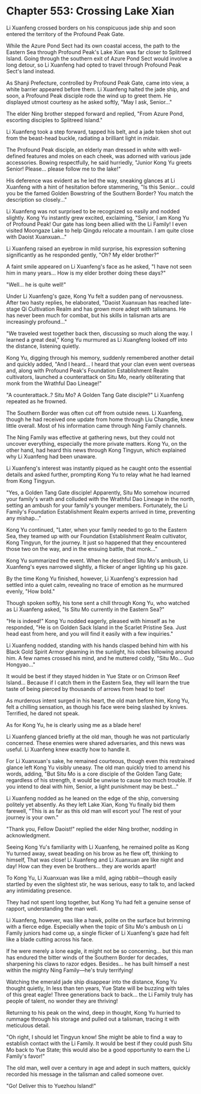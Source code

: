 # Chapter 553: Crossing Lake Xian

Li Xuanfeng crossed borders on his conspicuous jade ship and soon entered the territory of the Profound Peak Gate.

While the Azure Pond Sect had its own coastal access, the path to the Eastern Sea through Profound Peak's Lake Xian was far closer to Splitreed Island. Going through the southern exit of Azure Pond Sect would involve a long detour, so Li Xuanfeng had opted to travel through Profound Peak Sect's land instead.

As Shanji Prefecture, controlled by Profound Peak Gate, came into view, a white barrier appeared before them. Li Xuanfeng halted the jade ship, and soon, a Profound Peak disciple rode the wind up to greet them. He displayed utmost courtesy as he asked softly, "May I ask, Senior..."

The elder Ning brother stepped forward and replied, "From Azure Pond, escorting disciples to Splitreed Island."

Li Xuanfeng took a step forward, tapped his belt, and a jade token shot out from the beast-head buckle, radiating a brilliant light in midair.

The Profound Peak disciple, an elderly man dressed in white with well-defined features and moles on each cheek, was adorned with various jade accessories. Bowing respectfully, he said hurriedly, "Junior Kong Yu greets Senior! Please... please follow me to the lake!"

His deference was evident as he led the way, sneaking glances at Li Xuanfeng with a hint of hesitation before stammering, "Is this Senior... could you be the famed Golden Bowstring of the Southern Border? You match the description so closely..."

Li Xuanfeng was not surprised to be recognized so easily and nodded slightly. Kong Yu instantly grew excited, exclaiming, "Senior, I am Kong Yu of Profound Peak! Our gate has long been allied with the Li Family! I even visited Moongaze Lake to help Qingdu relocate a mountain. I am quite close with Daoist Xuanxuan..."

Li Xuanfeng raised an eyebrow in mild surprise, his expression softening significantly as he responded gently, "Oh? My elder brother?"

A faint smile appeared on Li Xuanfeng's face as he asked, "I have not seen him in many years... How is my elder brother doing these days?"

"Well... he is quite well!"

Under Li Xuanfeng's gaze, Kong Yu felt a sudden pang of nervousness. After two hasty replies, he elaborated, "Daoist Xuanxuan has reached late-stage Qi Cultivation Realm and has grown more adept with talismans. He has never been much for combat, but his skills in talisman arts are increasingly profound..."

"We traveled west together back then, discussing so much along the way. I learned a great deal," Kong Yu murmured as Li Xuangfeng looked off into the distance, listening quietly.

Kong Yu, digging through his memory, suddenly remembered another detail and quickly added, "And I heard... I heard that your clan even went overseas and, along with Profound Peak's Foundation Establishment Realm cultivators, launched a counterattack on Situ Mo, nearly obliterating that monk from the Wrathful Dao Lineage!"

"A counterattack..? Situ Mo? A Golden Tang Gate disciple?" Li Xuanfeng repeated as he frowned.

The Southern Border was often cut off from outside news. Li Xuanfeng, though he had received one update from home through Liu Changdie, knew little overall. Most of his information came through Ning Family channels.

The Ning Family was effective at gathering news, but they could not uncover everything, especially the more private matters. Kong Yu, on the other hand, had heard this news through Kong Tingyun, which explained why Li Xuanfeng had been unaware.

Li Xuanfeng's interest was instantly piqued as he caught onto the essential details and asked further, prompting Kong Yu to relay what he had learned from Kong Tingyun.

"Yes, a Golden Tang Gate disciple! Apparently, Situ Mo somehow incurred your family's wrath and colluded with the Wrathful Dao Lineage in the north, setting an ambush for your family's younger members. Fortunately, the Li Family's Foundation Establishment Realm experts arrived in time, preventing any mishap..."

Kong Yu continued, "Later, when your family needed to go to the Eastern Sea, they teamed up with our Foundation Establishment Realm cultivator, Kong Tingyun, for the journey. It just so happened that they encountered those two on the way, and in the ensuing battle, that monk..."

Kong Yu summarized the event. When he described Situ Mo's ambush, Li Xuanfeng's eyes narrowed slightly, a flicker of anger lighting up his gaze.

By the time Kong Yu finished, however, Li Xuanfeng's expression had settled into a quiet calm, revealing no trace of emotion as he murmured evenly, "How bold."

Though spoken softly, his tone sent a chill through Kong Yu, who watched as Li Xuanfeng asked, "Is Situ Mo currently in the Eastern Sea?"

"He is indeed!" Kong Yu nodded eagerly, pleased with himself as he responded, "He is on Golden Sack Island in the Scarlet Pristine Sea. Just head east from here, and you will find it easily with a few inquiries."

Li Xuanfeng nodded, standing with his hands clasped behind him with his Black Gold Spirit Armor gleaming in the sunlight, his robes billowing around him. A few names crossed his mind, and he muttered coldly, "Situ Mo... Guo Hongyao..."

It would be best if they stayed hidden in Yue State or on Crimson Reef Island... Because if I catch them in the Eastern Sea, they will learn the true taste of being pierced by thousands of arrows from head to toe!

As murderous intent surged in his heart, the old man before him, Kong Yu, felt a chilling sensation, as though his face were being slashed by knives. Terrified, he dared not speak.

As for Kong Yu, he is clearly using me as a blade here!

Li Xuanfeng glanced briefly at the old man, though he was not particularly concerned. These enemies were shared adversaries, and this news was useful. Li Xuanfeng knew exactly how to handle it.

For Li Xuanxuan's sake, he remained courteous, though even this restrained glance left Kong Yu visibly uneasy. The old man quickly tried to amend his words, adding, "But Situ Mo is a core disciple of the Golden Tang Gate; regardless of his strength, it would be unwise to cause too much trouble. If you intend to deal with him, Senior, a light punishment may be best..."

Li Xuanfeng nodded as he leaned on the edge of the ship, conversing politely yet absently. As they left Lake Xian, Kong Yu finally bid them farewell, "This is as far as this old man will escort you! The rest of your journey is your own."

"Thank you, Fellow Daoist!" replied the elder Ning brother, nodding in acknowledgment.

Seeing Kong Yu's familiarity with Li Xuanfeng, he remained polite as Kong Yu turned away, sweat beading on his brow as he flew off, thinking to himself, That was close! Li Xuanfeng and Li Xuanxuan are like night and day! How can they even be brothers... they are worlds apart!

To Kong Yu, Li Xuanxuan was like a mild, aging rabbit—though easily startled by even the slightest stir, he was serious, easy to talk to, and lacked any intimidating presence.

They had not spent long together, but Kong Yu had felt a genuine sense of rapport, understanding the man well.

Li Xuanfeng, however, was like a hawk, polite on the surface but brimming with a fierce edge. Especially when the topic of Situ Mo's ambush on Li Family juniors had come up, a single flicker of Li Xuanfeng's gaze had felt like a blade cutting across his face.

If he were merely a lone eagle, it might not be so concerning... but this man has endured the bitter winds of the Southern Border for decades, sharpening his claws to razor edges. Besides... he has built himself a nest within the mighty Ning Family—he's truly terrifying!

Watching the emerald jade ship disappear into the distance, Kong Yu thought quietly, In less than ten years, Yue State will be buzzing with tales of this great eagle! Three generations back to back... the Li Family truly has people of talent, no wonder they are thriving!

Returning to his peak on the wind, deep in thought, Kong Yu hurried to rummage through his storage and pulled out a talisman, tracing it with meticulous detail.

"Oh right, I should let Tingyun know! She might be able to find a way to establish contact with the Li Family. It would be best if they could push Situ Mo back to Yue State; this would also be a good opportunity to earn the Li Family's favor!"

The old man, well over a century in age and adept in such matters, quickly recorded his message in the talisman and called someone over.

"Go! Deliver this to Yuezhou Island!"
